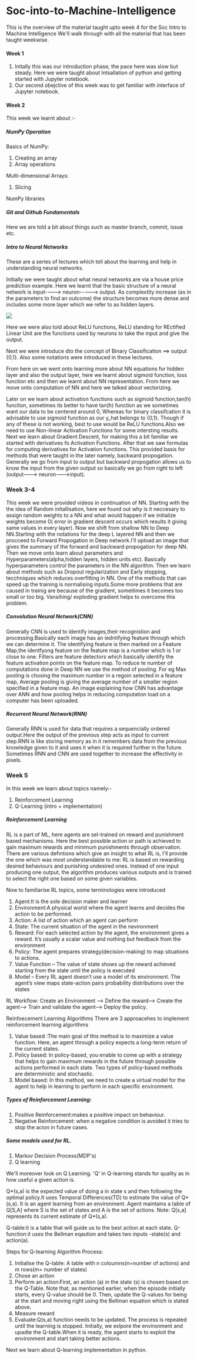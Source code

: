 # Soc-into-to-Machine-Intelligence

This is the overview of the material taught upto week 4 for the Soc Intro to Machine Intelligence
We'll walk through with all the material that has been taught weekwise.

#### Week 1

1. Initally this was our introduction phase, the pace here was slow but steady. Here we were taught about Intsallation of python and getting started with Jupyter notebook.
2. Our second obejctive of this week was to get familiar with interface of Jupyter notebook.

#### Week 2
This week we learnt about :-
##### NumPy Operation
Basics of NumPy:
1. Creating an array
2. Array operations

Multi-dimensional Arrays:
1. Slicing

NumPy libraries

##### Git and Github Fundamentals
Here we are told a bit about things such as master branch, commit, issue etc. 
##### Intro to Neural Networks
 
These are a series of lectures which tell about the learning and help in understanding neural networks.

Initially we were taught about what neural networks are via a house price prediction example. Here we learnt that the basic structure of a neural network is input----> neuron-----> output.
As complextity increase (as in the parameters to  find an outcome) the structure becomes more dense and includes some more layer which we refer to as hidden layers.

<img src = "https://otexts.com/fpp2/nnet2.png">

Here we were also told about ReLU functions, ReLU standing for REctified Linear Unit are the functions used by neurons to take the input and give the output.

Next we were introduce dto the concept of Binary Classification ==> output {0,1}.
Also some notations were introduced in these lectures.

From here on we went onto learning more about NN equations for hidden layer and also the output layer, here we learnt about sigmoid function, loss function etc and then we learnt about NN representation.
From here we move onto computation of NN and here we talked about vectorizing.

Later on we learn about activation functions such as sigmoid function,tan(h) function, sometimes its better to have tan(h) function as we sometimes want our data to be centered around 0, Whereas for binary classifcation it is advisable to use sigmoid function as our y_hat belongs to {0,1}. Though if any of these is not working, best to use would be ReLU functions.Also we need to use Non-linear Activation Functions for some intersting results.
Next we learn about Gradient Descent, for making this a bit familiar we started with derivatives fo Activation Functions. After that we saw formulas for computing derivatives for Activation functions. This provided basis for methods that were taught in the later namely, backward propogation. Generally we go from input to output but backward propogation allows us to know the input from the given output so basically we go from right to left (output---> neuron--->input).

### Week 3-4

This week we were provided videos in continuation of NN. Starting with the the idea of Random initallisation, here we found out why is it neccesary to assign random weights to a NN and what would happen if we initialize weights become 0( error in gradient descent occurs which results it giving same values in every layer).
Now we shift from shallow NN to Deep NN.Starting with the notations for the deep L layered NN and then we procceed to Forward Propogation in Deep network.I'll upload an image that gives the summary of the forward and backward propogation for deep NN.
Then we move onto learn about parameters and Hyperparameters(alpha,hidden layers, hidden units etc). Basically hyperparameters control the parameters in the NN algorithm.
Then we learn about methods such as  Dropout regularization and Early stopping, tecchniques which reduces overfitting in NN. One of the methods that can speed up the training is normalising inputs.Some more problems that are caused in trainig are because of the gradient, someitimes it becomes too small or too big. Vansihing/ exploding gradient helps to overcome this problem.




##### Convolution Neural Network(CNN)

Generally CNN is used to identify images,their recognistion and processing.Basically each image has an iedntifying feature through which we can determine it. The identifying feature is then marked on a Feature Map,the identfyong feature on the feature map is a number which is 1 or close to one. Filters are feature detectors which basically identify the feature activation points on the feature map. To reduce te number of computations done in Deep NN we use the method of pooling. For eg Max pooling is chosing the maximum number in a regoin selected in a feature map, Average pooling is giving the average number of a smaller region specified in a feature map.
An image explaining how CNN has advantage over ANN and how pooling helps in reducing computation load on a computer has been uploaded.

##### Recurrent Neural Network(RNN)
Generally RNN is used for data that requires a sequencially ordered output.Here the output of the previous step acts as input to current step.RNN is like storing memory as in it remembers data from the previous knowledge given to it and uses it when it is required further in the future.
Sometimes RNN and CNN are used together to increase the effectivity in pixels.

### Week 5

In this week we learn about topics namely:-
1. Reinforcement Learning
2. Q-Learning (intro + implementation)

##### Reinforcement Learning

RL is a part of ML, here agents are sel-trained on reward and punishment based mechanisms. Here the best possible action or path is achieved to gain maximum rewards and minimum punishments through observation.
There are various defintions which give an insight to what RL is, I'll provide the one which was most understandable to me:
RL is based on rewarding desired behaviours and punishing undesired ones. Instead of one input producing one output, the algorithm produces various outputs and is trained to select the right one based on some given variables.

Now to familiarise RL topics, some terminologies were introduced

1. Agent:It is the sole decision maker and learner
2. Environment:A physical world where the agent learns and decides the action to be performed.
3. Action: A list of action which an agent can perform
4. State: The current situation of the agent in the nevironment
5. Reward: For each selected action by the agent, the environment gives a reward. It’s usually a scalar value and
nothing but feedback from the environment
6. Policy: The agent prepares strategy(decision-making) to map situations to actions.
7. Value Function – The value of state shows up the reward achieved starting from the state until the policy
is executed
8. Model – Every RL agent doesn’t use a model of its environment. The agent’s view maps state-action pairs
probability distributions over the states

RL Workflow:
Create an Environment --> Define the reward--> Create the agent--> Train and validate the agent--> Deploy the policy.

Reinfoecement Learning Algorithms
There are 3 approacehes to implement reinforcement learning algorithms
1. Value based :The main goal of this method is to maximize a value function. Here, an agent through a policy expects a long-term return of the current states.
2. Policy based: In policy-based, you enable to come up with a strategy that helps to gain maximum rewards in the future through possible actions performed in each state. Two types of policy-based methods are deterministic and stochastic.
3. Model based: In this method, we need to create a virtual model for the agent to help in learning to perform in each specific environment.

##### Types of Reinforcement Learning:
1. Positive Reinforcement:makes a positive impact on behaviour.
2. Negative Reinforcement: when a negative condition is avoided it tries to stop the acion in future cases.

##### Some models used for RL.
1. Markov Decision Process(MDP's)
2. Q learning

We'll moreover look on Q Learning.
'Q' in Q-learning stands for quality as in how useful a given action is.

Q*(s,a) is the expected value of doing a in state s and then following the optimal policy.It uses Temporal Differences(TD) to estimate the value of Q*(s,a). It is an agent learning from an environment.
Agent maintains a table of Q[S,A] where S is the set of states and A is the set of actions.
Note: Q[s,a] represents its current estimate of Q*(s,a).

Q-table:it is a table that will guide us to the best action at each state.
Q-function:it uses the Bellman eqaution and takes two inputs -state(s) and action(a).

Steps for Q-learning Algorithm Process:
1. Initialise the Q-table: A table with n coloumns(n=number of actions) and m rows(m= number of states)
2. Chose an action
3. Perform an action:First, an action (a) in the state (s) is chosen based on the Q-Table. Note that, as mentioned earlier, when the episode initially starts, every Q-value should be 0.
Then, update the Q-values for being at the start and moving right using the Bellman equation which is stated above.
4. Measure reward
5. Evaluate:Q(s,a) function needs to be updated. The process is repeated until the learning is stopped.
Initially, we exlpore the environment and upadte the Q-table.When it is ready, the agent starts to exploit the environment and start taking better actions.

Next we learn about Q-learning implementation in python.
